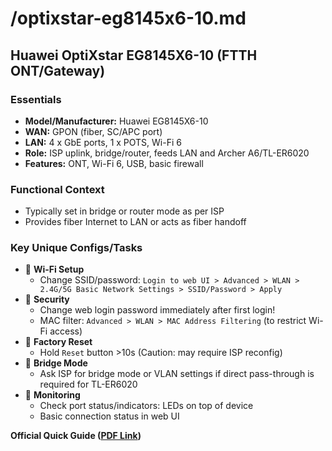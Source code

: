 # /optixstar-eg8145x6-10.md

## Huawei OptiXstar EG8145X6-10 (FTTH ONT/Gateway)

### Essentials

- **Model/Manufacturer:** Huawei EG8145X6-10
- **WAN:** GPON (fiber, SC/APC port)
- **LAN:** 4 x GbE ports, 1 x POTS, Wi-Fi 6
- **Role:** ISP uplink, bridge/router, feeds LAN and Archer A6/TL-ER6020
- **Features:** ONT, Wi-Fi 6, USB, basic firewall


### Functional Context

- Typically set in bridge or router mode as per ISP
- Provides fiber Internet to LAN or acts as fiber handoff


### Key Unique Configs/Tasks

- 🔹 **Wi-Fi Setup**
    - Change SSID/password:
`Login to web UI > Advanced > WLAN > 2.4G/5G Basic Network Settings > SSID/Password > Apply`
- 🔹 **Security**
    - Change web login password immediately after first login!
    - MAC filter:
`Advanced > WLAN > MAC Address Filtering` (to restrict Wi-Fi access)
- 🔹 **Factory Reset**
    - Hold `Reset` button >10s (Caution: may require ISP reconfig)
- 🔹 **Bridge Mode**
    - Ask ISP for bridge mode or VLAN settings if direct pass-through is required for TL-ER6020
- 🔹 **Monitoring**
    - Check port status/indicators: LEDs on top of device
    - Basic connection status in web UI

**Official Quick Guide ([PDF Link](https://ppl-ai-file-upload.s3.amazonaws.com/web/direct-files/attachments/58692800/bc309315-8d1b-4b02-8ee3-06ec050a37be/optixstar_eg8145x610.pdf))**
